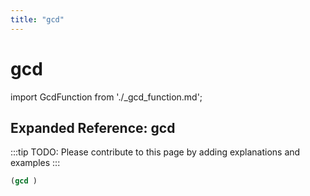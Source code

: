 ```yaml
---
title: "gcd"
---
```


# gcd

import GcdFunction from './_gcd_function.md';

<GcdFunction />

## Expanded Reference: gcd

:::tip
TODO: Please contribute to this page by adding explanations and examples
:::

```lisp
(gcd )
```
